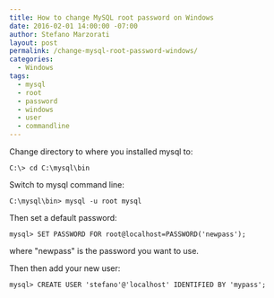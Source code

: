 ```yaml
---
title: How to change MySQL root password on Windows
date: 2016-02-01 14:00:00 -07:00
author: Stefano Marzorati
layout: post
permalink: /change-mysql-root-password-windows/
categories:
  - Windows
tags:
  - mysql
  - root
  - password
  - windows
  - user
  - commandline
---
```

Change directory to where you installed mysql to:   

	C:\> cd C:\mysql\bin

Switch to mysql command line:   

	C:\mysql\bin> mysql -u root mysql

Then set a default password:

    mysql> SET PASSWORD FOR root@localhost=PASSWORD('newpass');
  
where "newpass" is the password you want to use.

Then then add your new user:   

	mysql> CREATE USER 'stefano'@'localhost' IDENTIFIED BY 'mypass';
